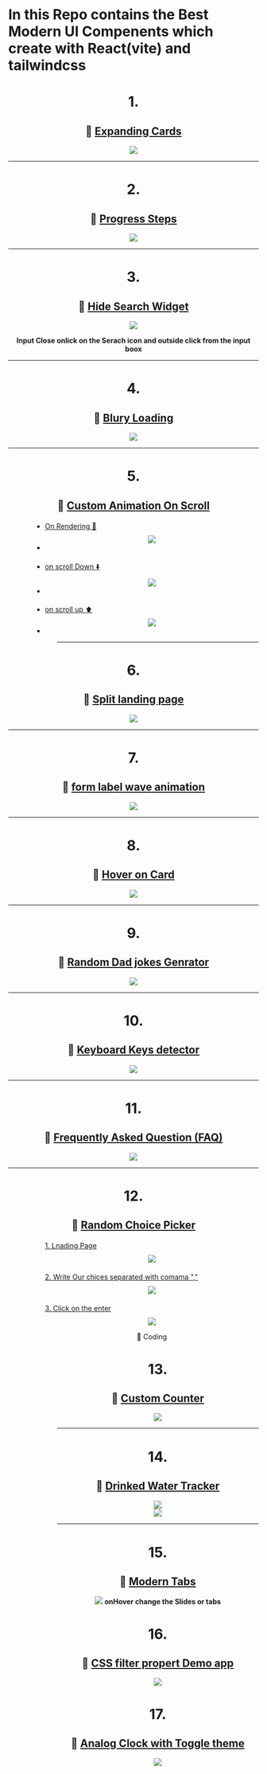 <h1>In this Repo contains the Best Modern UI Compenents which create with React(vite) and tailwindcss</h1>


<div style="text-align:center;margin-top:30px">
<h1>1.</h1>
<h2> 🔗 <a href="https://github.com/dm-thedeveloper/React-tailwind-19-components/tree/main/src/projects/01%20expanding%20cards" > Expanding Cards </a> </h2>

<img src="https://res.cloudinary.com/dwvr054ck/image/upload/v1747984055/ViteReact-GoogleChrome2025-05-2311-14-36-ezgif.com-video-to-gif-converter_1_dsr9ox.gif" />

<hr>
</div>


<div style="text-align:center;margin-top:30px">
<h1>2.</h1>
<h2> 🔗 <a href="https://github.com/dm-thedeveloper/React-tailwind-19-components/blob/main/src/projects/02%20progress%20steps/Progress_Steps.jsx" > Progress Steps </a> </h2>

<img src="https://res.cloudinary.com/dwvr054ck/image/upload/v1747981781/ViteReact-GoogleChrome2025-05-2311-26-52-ezgif.com-crop_zq8jx6.gif" />

<hr>
</div>



<div style="text-align:center;margin-top:30px">
<h1>3.</h1>
<h2> 🔗 <a href="https://github.com/dm-thedeveloper/React-tailwind-19-components/blob/main/src/projects/03%20hidden%20search%20widget/Hidde_Search_Widget.jsx" > 
Hide Search Widget </a> </h2>

<img src="https://res.cloudinary.com/dwvr054ck/image/upload/v1747982297/ViteReact-GoogleChrome2025-05-2311-35-27-ezgif.com-video-to-gif-converter_mn4vw2.gif" />

<b>Input Close onlick on the Serach icon and outside click from the input boox</b>
<hr>
</div>


<div style="text-align:center;margin-top:30px">
<h1>4.</h1>
<h2> 🔗 <a href="https://github.com/dm-thedeveloper/React-tailwind-19-components/blob/main/src/projects/04%20blury%20loading/Blury_Loading.jsx" > 
Blury Loading </a> </h2>

<img src="https://res.cloudinary.com/dwvr054ck/image/upload/v1747982716/ViteReact-GoogleChrome2025-05-2311-41-34-ezgif.com-video-to-gif-converter_cixxvj.gif" />
<hr>
</div>



<div style="text-align:center;margin-top:30px">
<h1>5.</h1>
<h2> 🔗 <a href="https://github.com/dm-thedeveloper/React-tailwind-19-components/blob/main/src/projects/05%20scroll%20animation/Scroll_Animation2.jsx" > 
Custom Animation On Scroll </a> </h2>

<ul style="text-align:left ; margin-left:50px">

<li style="margin-top:20px">
<u>
On Rendering 🔄
</u>
<div style="text-align:center;margin-top:10px">

<img src="https://res.cloudinary.com/dwvr054ck/image/upload/v1747983419/on_rendring_vukyce.gif"/>
<div>
<li>

<li style="margin-top:20px">
<u>
on scroll Down ⬇️
</u>
<div style="text-align:center;margin-top:10px">

<img src="https://res.cloudinary.com/dwvr054ck/image/upload/v1747983420/on_scroll_down_lzwi8n.gif"/>
<div>
<li>



<li style="margin-top:20px">
<u>
on scroll up ⬆️
</u>
<div style="text-align:center;margin-top:10px">

<img src="https://res.cloudinary.com/dwvr054ck/image/upload/v1747983419/on_scroll_up_gtnkjz.gif"/>
<div>
<li>



<ul>

<hr>
</div>




<div style="text-align:center;margin-top:30px">
<h1>6.</h1>
<h2> 🔗 <a href="https://github.com/dm-thedeveloper/React-tailwind-19-components/blob/main/src/projects/06%20split%20lnding%20page/Slit_Landing_CSS.jsx" > 
Split landing page </a> </h2>

<img src="https://res.cloudinary.com/dwvr054ck/image/upload/v1747984330/ViteReact-GoogleChrome2025-05-2312-08-24-ezgif.com-crop_ycyqpn.gif" />
<hr>
</div>




<div style="text-align:center;margin-top:30px">
<h1>7.</h1>
<h2> 🔗 <a href="https://github.com/dm-thedeveloper/React-tailwind-19-components/blob/main/src/projects/07%20form%20wave%20animation/Form_Wave_Animation_CSS.jsx" > 
form label wave animation </a> </h2>

<img src="https://res.cloudinary.com/dwvr054ck/image/upload/v1747984892/ViteReact-GoogleChrome2025-05-2312-17-42-ezgif.com-video-to-gif-converter_tobvrp.gif" />
<hr>
</div>



<div style="text-align:center;margin-top:30px">
<h1>8.</h1>
<h2> 🔗 <a href="https://github.com/dm-thedeveloper/React-tailwind-19-components/blob/main/src/projects/06%20split%20lnding%20page/Split_Card.jsx" > 
Hover on Card</a> </h2>

<img src="https://res.cloudinary.com/dwvr054ck/image/upload/v1747985633/ViteReact-GoogleChrome2025-05-2312-25-29-ezgif.com-video-to-gif-converter_tc5zlm.gif" />
<hr>
</div>



<div style="text-align:center;margin-top:30px">
<h1>9.</h1>
<h2> 🔗 <a href="https://github.com/dm-thedeveloper/React-tailwind-19-components/tree/main/src/projects/08%20dad%20jokes" > 
Random Dad jokes Genrator</a> </h2>

<img src="https://res.cloudinary.com/dwvr054ck/image/upload/v1747985872/ViteReact-GoogleChrome2025-05-2312-35-18-ezgif.com-video-to-gif-converter_iscl6a.gif" />
<hr>
</div>

<div style="text-align:center;margin-top:30px">
<h1>10.</h1>
<h2> 🔗 <a href="https://github.com/dm-thedeveloper/React-tailwind-19-components/tree/main/src/projects/09%20event%20key%20codes" > 
Keyboard Keys detector</a> </h2>

<img src="https://res.cloudinary.com/dwvr054ck/image/upload/v1747986162/ViteReact-GoogleChrome2025-05-2312-38-43-ezgif.com-video-to-gif-converter_tku2rm.gif" />
<hr>
</div>


<div style="text-align:center;margin-top:30px">
<h1>11.</h1>
<h2> 🔗 <a href="https://github.com/dm-thedeveloper/React-tailwind-19-components/tree/main/src/projects/10%20FAQ" > 
Frequently Asked Question (FAQ)</a> </h2>

<img src="https://res.cloudinary.com/dwvr054ck/image/upload/v1747986401/ViteReact-GoogleChrome2025-05-2312-43-54-ezgif.com-video-to-gif-converter_xh3dv4.gif" />
<hr>
</div>





<div style="text-align:center;margin-top:30px">
<h1>12.</h1>
<h2> 🔗 <a href="https://github.com/dm-thedeveloper/React-tailwind-19-components/blob/main/src/projects/05%20scroll%20animation/Scroll_Animation2.jsx" > 
Random Choice Picker </a> </h2>

<ol style="text-align:left ; margin-left:50px;
    list-style: none;">

<li style="margin-top:20px">
<u>
1. Lnading Page
</u>
<div style="text-align:center;margin-top:10px">

<img src="https://res.cloudinary.com/dwvr054ck/image/upload/v1747986933/Screenshot_15_tcl6pz.png"/>
<div>
<li>

<li style="margin-top:20px">
<u>
2. Write Our chices separated with comama ","
</u>
<div style="text-align:center;margin-top:10px">

<img src="https://res.cloudinary.com/dwvr054ck/image/upload/v1747986933/Screenshot_16_uwulut.png"/>
<div>
<li>



<li style="margin-top:20px">
<u>
3. Click on the enter
</u>
<div style="text-align:center;margin-top:10px">
<img src="https://res.cloudinary.com/dwvr054ck/image/upload/v1747987230/ViteReact-GoogleChrome2025-05-2312-52-06-ezgif.com-crop_zvnzjt.gif"/>
<p>🥺 Coding</p>
<div>
<li>
<ol>




<div style="text-align:center;margin-top:30px">
<h1>13.</h1>
<h2> 🔗 <a href="https://github.com/dm-thedeveloper/React-tailwind-19-components/tree/main/src/projects/12%20counter" > 
Custom Counter </a> </h2>
<img src="https://res.cloudinary.com/dwvr054ck/image/upload/v1747995450/ViteReact-GoogleChrome2025-05-2315-13-36-ezgif.com-video-to-gif-converter_vi07k5.gif" />
<hr>
</div>


<div style="text-align:center;margin-top:30px">
<h1>14.</h1>
<h2> 🔗 <a href="https://github.com/dm-thedeveloper/React-tailwind-19-components/tree/main/src/projects/13%20Drink%20water" > 
Drinked Water Tracker </a> </h2>
<img src="https://res.cloudinary.com/dwvr054ck/image/upload/v1747995758/ViteReact-GoogleChrome2025-05-2315-18-33-ezgif.com-video-to-gif-converter_gp8daq.gif" />
<br/>
<img src="https://res.cloudinary.com/dwvr054ck/image/upload/v1747995758/ViteReact-GoogleChrome2025-05-2315-18-33-ezgif.com-video-to-gif-converter_1_iuanwu.gif" />
<hr>
</div>




<div style="text-align:center;margin-top:30px">
<h1>15.</h1>
<h2> 🔗 <a href="https://github.com/dm-thedeveloper/React-tailwind-19-components/tree/main/src/projects/15%20New%20Tabs" > 
Modern Tabs </a> </h2>
<img src="https://res.cloudinary.com/dwvr054ck/image/upload/v1747996067/ViteReact-GoogleChrome2025-05-2315-24-50-ezgif.com-video-to-gif-converter_tccuvj.gif" />
<b>onHover change the Slides or tabs</b>


<br/>
</div>




<div style="text-align:center;margin-top:30px">
<h1>16.</h1>
<h2> 🔗 <a href="https://github.com/dm-thedeveloper/React-tailwind-19-components/tree/main/src/projects/18%20CSS%20filter%20property" > 
CSS filter propert Demo app </a> </h2>
<img src="https://res.cloudinary.com/dwvr054ck/image/upload/v1747997154/Screenshot_19_trzai4.png" />

<br/>
</div>







<div style="text-align:center;margin-top:30px">
<h1>17.</h1>
<h2> 🔗 <a href="https://github.com/dm-thedeveloper/React-tailwind-19-components/tree/main/src/projects/16%20theme%20clock" > 
Analog Clock with Toggle theme </a> </h2>
<img src="https://res.cloudinary.com/dwvr054ck/image/upload/v1747996296/ViteReact-GoogleChrome2025-05-2315-29-28-ezgif.com-video-to-gif-converter_dwqti4.gif" />
<br/>
</div>